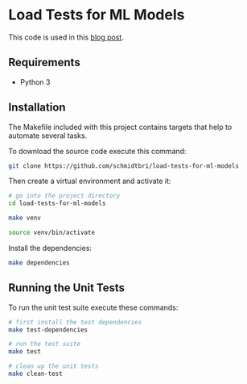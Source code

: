 # Load Tests for ML Models

This code is used in this [blog post](https://www.tekhnoal.com/load-tests-for-ml-models.html).

## Requirements

- Python 3

## Installation 

The Makefile included with this project contains targets that help to automate several tasks.

To download the source code execute this command:

```bash
git clone https://github.com/schmidtbri/load-tests-for-ml-models
```

Then create a virtual environment and activate it:

```bash
# go into the project directory
cd load-tests-for-ml-models

make venv

source venv/bin/activate
```

Install the dependencies:

```bash
make dependencies
```

## Running the Unit Tests

To run the unit test suite execute these commands:

```bash
# first install the test dependencies
make test-dependencies

# run the test suite
make test

# clean up the unit tests
make clean-test
```
